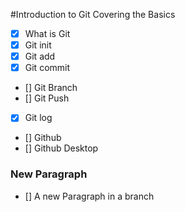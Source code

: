 #Introduction to Git
Covering the Basics

- [x] What is Git
- [x] Git init
- [x] Git add
- [x] Git commit
- [] Git Branch
- [] Git Push
- [x] Git log
- [] Github
- [] Github Desktop

### New Paragraph
- [] A new Paragraph in a branch
